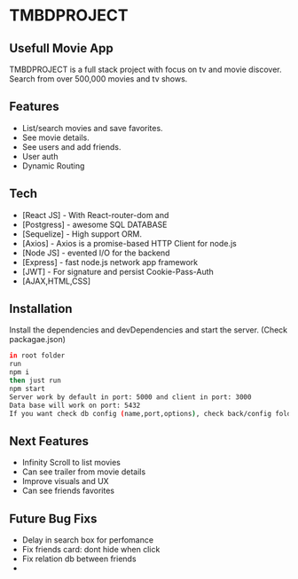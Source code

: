 # TMBDPROJECT

## Usefull Movie App

TMBDPROJECT is a full stack project with focus on tv and movie discover. Search from over 500,000 movies and tv shows.

## Features

- List/search movies and save favorites.
- See movie details.
- See users and add friends.
- User auth
- Dynamic Routing

## Tech

- [React JS] - With React-router-dom and
- [Postgress] - awesome SQL DATABASE
- [Sequelize] - High support ORM.
- [Axios] - Axios is a promise-based HTTP Client for node.js
- [Node JS] - evented I/O for the backend
- [Express] - fast node.js network app framework
- [JWT] - For signature and persist Cookie-Pass-Auth
- [AJAX,HTML,CSS]

## Installation

Install the dependencies and devDependencies and start the server. (Check packagae.json)

```sh
in root folder
run
npm i
then just run
npm start
Server work by default in port: 5000 and client in port: 3000
Data base will work on port: 5432
If you want check db config (name,port,options), check back/config folder
```

## Next Features

- Infinity Scroll to list movies
- Can see trailer from movie details
- Improve visuals and UX
- Can see friends favorites

## Future Bug Fixs

- Delay in search box for perfomance
- Fix friends card: dont hide when click
- Fix relation db between friends
-
